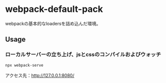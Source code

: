 # webpack-default-pack
webpackの基本的なloadersを詰め込んだ環境。

## Usage

### ローカルサーバーの立ち上げ、jsとcssのコンパイルおよびウォッチ
```bash
npx webpack-serve
```

アクセス先：http://127.0.0.1:8080/
